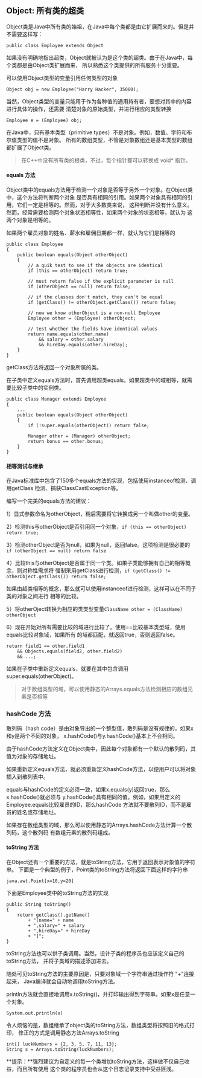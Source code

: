 
## Object: 所有类的超类

Object类是Java中所有类的始祖，在Java中每个类都是由它扩展而来的。但是并不需要这样写：
```
public class Employee extends Object
```
如果没有明确地指出超类，Object就被认为是这个类的超类。由于在Java中，每个类都是由Object类扩展而来，
所以熟悉这个类提供的所有服务十分重要。

可以使用Object类型的变量引用任何类型的对象
```
Object obj = new Employee("Harry Hacker", 35000);
```
当然，Object类型的变量只能用于作为各种值的通用持有者，要想对其中的内容进行具体的操作，还需要
清楚对象的原始类型，并进行相应的类型转换
```
Employee e = (Employee) obj;
```

在Java中，只有基本类型（primitive types）不是对象。例如，数值、字符和布尔值类型的值不是对象。
所有的数组类型，不管是对象数组还是基本类型的数组都扩展了Object类。

> 在C++中没有所有类的根类，不过，每个指针都可以转换成 void* 指针。

#### equals 方法

Object类中的equals方法用于检测一个对象是否等于另外一个对象。在Object类中，这个方法将判断两个对象
是否具有相同的引用。如果两个对象具有相同的引用，它们一定是相等的。然而，对于大多数类来说，
这种判断并没有什么意义。然而，经常需要检测两个对象状态相等性，如果两个对象的状态相等，就认为
这两个对象是相等的。

如果两个雇员对象的姓名、薪水和雇佣日期都一样，就认为它们是相等的
```
public class Employee
{
    public boolean equals(Object otherObject)
    {
        // a quik test to see if the objects are identical
        if (this == otherObject) return true;
        
        // must return false if the explicit parameter is null
        if (otherObject == null) return false;
        
        // if the classes don't match, they can't be equal
        if (getClass() != otherObject.getClass()) return false;
        
        // now we know otherObject is a non-null Employee
        Employee other = (Employee) otherObject;
        
        // test whether the fields have identical values
        return name.equals(other.name)
            && salary = other.salary
            && hireDay.equals(other.hireDay);
    }
}
```
getClass方法将返回一个对象所属的类。

在子类中定义equals方法时，首先调用超类equals。如果超类中的域相等，就需要比较子类中的实例类。
```
public class Manager extends Employee
{
    ...
    public boolean equals(Object otherObject)
    {
        if (!super.equals(otherObject)) return false;
        
        Manager other = (Manager) otherObject;
        return bonus == other.bonus;
    }
}
```

#### 相等测试与继承

在Java标准库中包含了150多个equals方法的实现，包括使用instanceof检测、调用getClass
检测、捕获ClassCastException等。

编写一个完美的equals方法的建议：

1）显式参数命名为otherObject，稍后需要将它转换成另一个叫做other的变量。

2）检测this与otherObject是否引用同一个对象，`if (this == otherObject) return true;`

3）检测otherObject是否为null，如果为null，返回false。这项检测是很必要的
`if (otherObject == null) return false`

4）比较this与otherObject是否属于同一个类。如果子类能够拥有自己的相等概念，则对称性需求将
强制采用getClass进行检测，`if (getClass() != otherObject.getClass()) return false;`

如果由超类相等的概念，那么就可以使用instanceof进行检测，这样可以在不同子类的对象之间进行
相等的比较。

5）将otherOject转换为相应的类类型变量`ClassName other = (ClassName) otherObject`

6）现在开始对所有需要比较的域进行比较了。使用==比较基本类型域，使用equals比较对象域，如果所有
的域都匹配，就返回true，否则返回false。
```
return field1 == other.field1
    && Objects.equals(field2, other.field2)
    && ...;
```
如果在子类中重新定义equals，就要在其中包含调用super.equals(otherObject)。

> 对于数组类型的域，可以使用静态的Arrays.equals方法检测相应的数组元素是否相等

### hashCode 方法

散列码（hash code）是由对象导出的一个整型值，散列码是没有规律的，如果x和y是两个不同的对象，
x.hashCode()与y.hashCode()基本上不会相同。

由于hashCode方法定义在Object类中，因此每个对象都有一个默认的散列码，其值为对象的存储地址。

如果重新定义equals方法，就必须重新定义hashCode方法，以便用户可以将对象插入到散列表中。

equals与hashCode的定义必须一致，如果x.equals(y)返回true，那么x.hashCode()就必须与
y.hashCode()具有相同的值。例如，如果用定义的Employee.equals比较雇员的ID，那么hashCode
方法就不要散列ID，而不是雇员的姓名或存储地址。

如果存在数组类型的域，那么可以使用静态的Arrays.hashCode方法计算一个散列码，这个散列码
有数组元素的散列码组成。

#### toString 方法

在Object还有一个重要的方法，就是toString方法，它用于返回表示对象值的字符串。
下面是一个典型的例子，Point类的toString方法将返回下面这样的字符串
```
java.awt.Point[x=10,y=20]
```

下面是Employee类中的toString方法的实现
```
public String toString()
{
    return getClass().getName()
        + "[name=" + name
        + ",salary=" + salary
        + ",hireDay=" + hireDay
        + "]";
}
```

toString方法也可以供子类调用。当然，设计子类的程序员也应该定义自己的toString方法，
并将子类域的描述添加进去。

随处可见toString方法的主要原因是，只要对象域一个字符串通过操作符 "+"连接起来，
Java编译就会自动地调用toString方法。

println方法就会直接地调用x.toString()，并打印输出得到字符串。如果x是任意一个对象。
```
System.out.println(x)
```

令人烦恼的是，数组继承了object类的toString方法，数组类型将按照旧的格式打印，
修正的方式是调用静态方法Arrays.toString
```
int[] luckNumbers = {2, 3, 5, 7, 11, 13};
String s = Arrays.toString(luckNumbers);
```

**提示：**强烈建议为自定义的每一个类增加toString方法，这样做不仅自己收益，而且所有使用
这个类的程序员也会从这个日志记录支持中受益匪浅。

















